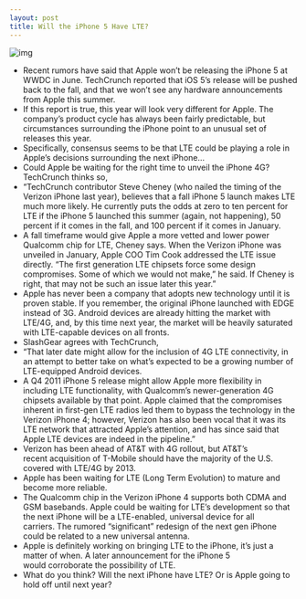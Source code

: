 ```yaml
---
layout: post
title: Will the iPhone 5 Have LTE?
---
```

![img](http://media.idownloadblog.com/wp-content/uploads/2011/02/LTE-Logo-e1296664920682.jpeg)
* Recent rumors have said that Apple won’t be releasing the iPhone 5 at WWDC in June. TechCrunch reported that iOS 5’s release will be pushed back to the fall, and that we won’t see any hardware announcements from Apple this summer.
* If this report is true, this year will look very different for Apple. The company’s product cycle has always been fairly predictable, but circumstances surrounding the iPhone point to an unusual set of releases this year.
* Specifically, consensus seems to be that LTE could be playing a role in Apple’s decisions surrounding the next iPhone…
* Could Apple be waiting for the right time to unveil the iPhone 4G? TechCrunch thinks so,
* “TechCrunch contributor Steve Cheney (who nailed the timing of the Verizon iPhone last year), believes that a fall iPhone 5 launch makes LTE much more likely. He currently puts the odds at zero to ten percent for LTE if the iPhone 5 launched this summer (again, not happening), 50 percent if it comes in the fall, and 100 percent if it comes in January.
* A fall timeframe would give Apple a more vetted and lower power Qualcomm chip for LTE, Cheney says. When the Verizon iPhone was unveiled in January, Apple COO Tim Cook addressed the LTE issue directly. “The first generation LTE chipsets force some design compromises. Some of which we would not make,” he said. If Cheney is right, that may not be such an issue later this year.”
* Apple has never been a company that adopts new technology until it is proven stable. If you remember, the original iPhone launched with EDGE instead of 3G. Android devices are already hitting the market with LTE/4G, and, by this time next year, the market will be heavily saturated with LTE-capable devices on all fronts.
* SlashGear agrees with TechCrunch,
* “That later date might allow for the inclusion of 4G LTE connectivity, in an attempt to better take on what’s expected to be a growing number of LTE-equipped Android devices.
* A Q4 2011 iPhone 5 release might allow Apple more flexibility in including LTE functionality, with Qualcomm’s newer-generation 4G chipsets available by that point. Apple claimed that the compromises inherent in first-gen LTE radios led them to bypass the technology in the Verizon iPhone 4; however, Verizon has also been vocal that it was its LTE network that attracted Apple’s attention, and has since said that Apple LTE devices are indeed in the pipeline.”
* Verizon has been ahead of AT&T with 4G rollout, but AT&T’s recent acquisition of T-Mobile should have the majority of the U.S. covered with LTE/4G by 2013.
* Apple has been waiting for LTE (Long Term Evolution) to mature and become more reliable.
* The Qualcomm chip in the Verizon iPhone 4 supports both CDMA and GSM basebands. Apple could be waiting for LTE’s development so that the next iPhone will be a LTE-enabled, universal device for all carriers. The rumored “significant” redesign of the next gen iPhone could be related to a new universal antenna.
* Apple is definitely working on bringing LTE to the iPhone, it’s just a matter of when. A later announcement for the iPhone 5 would corroborate the possibility of LTE.
* What do you think? Will the next iPhone have LTE? Or is Apple going to hold off until next year?

